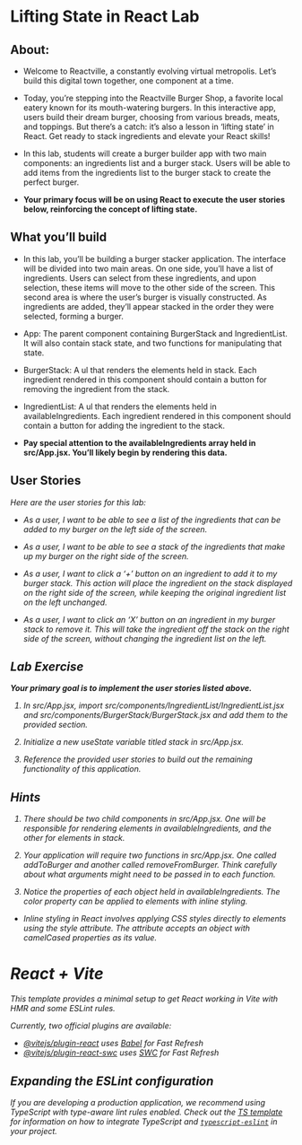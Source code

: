 # Lifting State in React Lab

## About:

- Welcome to Reactville, a constantly evolving virtual metropolis. Let’s build this digital town together, one component at a time.

- Today, you’re stepping into the Reactville Burger Shop, a favorite local eatery known for its mouth-watering burgers. In this interactive app, users build their dream burger, choosing from various breads, meats, and toppings. But there’s a catch: it’s also a lesson in ‘lifting state’ in React. Get ready to stack ingredients and elevate your React skills!

- In this lab, students will create a burger builder app with two main components: an ingredients list and a burger stack. Users will be able to add items from the ingredients list to the burger stack to create the perfect burger.

- **Your primary focus will be on using React to execute the user stories below, reinforcing the concept of lifting state.**


## What you’ll build
- In this lab, you’ll be building a burger stacker application. The interface will be divided into two main areas. On one side, you’ll have a list of ingredients. Users can select from these ingredients, and upon selection, these items will move to the other side of the screen. This second area is where the user’s burger is visually constructed. As ingredients are added, they’ll appear stacked in the order they were selected, forming a burger.

- App: The parent component containing BurgerStack and IngredientList. It will also contain stack state, and two functions for manipulating that state.

- BurgerStack: A ul that renders the elements held in stack. Each ingredient rendered in this component should contain a button for removing the ingredient from the stack.

- IngredientList: A ul that renders the elements held in availableIngredients. Each ingredient rendered in this component should contain a button for adding the ingredient to the stack.

- **Pay special attention to the availableIngredients array held in src/App.jsx. You’ll likely begin by rendering this data.**

## User Stories
<em>Here are the user stories for this lab:<em>

- As a user, I want to be able to see a list of the ingredients that can be added to my burger on the left side of the screen.

- As a user, I want to be able to see a stack of the ingredients that make up my burger on the right side of the screen.

- As a user, I want to click a ‘+’ button on an ingredient to add it to my burger stack. This action will place the ingredient on the stack displayed on the right side of the screen, while keeping the original ingredient list on the left unchanged.

- As a user, I want to click an ‘X’ button on an ingredient in my burger stack to remove it. This will take the ingredient off the stack on the right side of the screen, without changing the ingredient list on the left.

## Lab Exercise

**Your primary goal is to implement the user stories listed above.**

1. In src/App.jsx, import src/components/IngredientList/IngredientList.jsx and src/components/BurgerStack/BurgerStack.jsx and add them to the provided section.

2. Initialize a new useState variable titled stack in src/App.jsx.

3. Reference the provided user stories to build out the remaining functionality of this application.

## Hints
1. There should be two child components in src/App.jsx. One will be responsible for rendering elements in availableIngredients, and the other for elements in stack.

2. Your application will require two functions in src/App.jsx. One called addToBurger and another called removeFromBurger. Think carefully about what arguments might need to be passed in to each function.

3. Notice the properties of each object held in availableIngredients. The color property can be applied to elements with inline styling.

- Inline styling in React involves applying CSS styles directly to elements using the style attribute. The attribute accepts an object with camelCased properties as its value.



# React + Vite

This template provides a minimal setup to get React working in Vite with HMR and some ESLint rules.

Currently, two official plugins are available:

- [@vitejs/plugin-react](https://github.com/vitejs/vite-plugin-react/blob/main/packages/plugin-react) uses [Babel](https://babeljs.io/) for Fast Refresh
- [@vitejs/plugin-react-swc](https://github.com/vitejs/vite-plugin-react/blob/main/packages/plugin-react-swc) uses [SWC](https://swc.rs/) for Fast Refresh

## Expanding the ESLint configuration

If you are developing a production application, we recommend using TypeScript with type-aware lint rules enabled. Check out the [TS template](https://github.com/vitejs/vite/tree/main/packages/create-vite/template-react-ts) for information on how to integrate TypeScript and [`typescript-eslint`](https://typescript-eslint.io) in your project.

